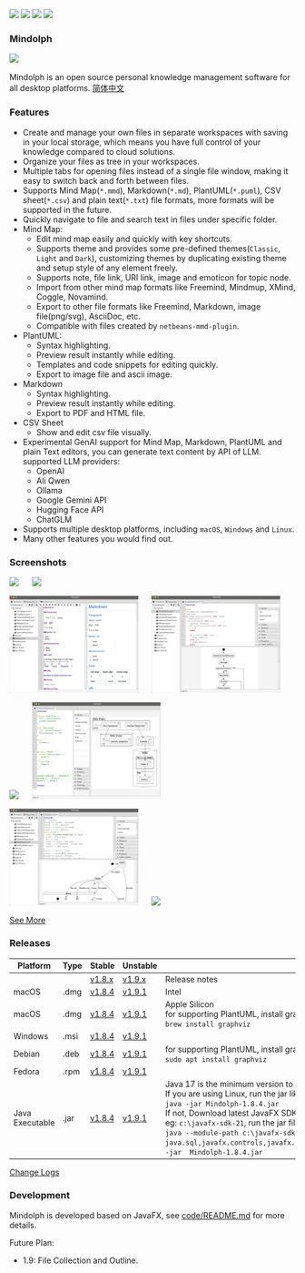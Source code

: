 <p>
	<a title="Releases" target="_blank" href="https://github.com/mindolph/Mindolph/releases"><img src="https://img.shields.io/github/release/mindolph/Mindolph.svg?style=flat-square&color=9CF"></a>
	<a title="Downloads" target="_blank" href="https://github.com/mindolph/Mindolph/releases"><img src="https://img.shields.io/github/downloads/mindolph/Mindolph/total.svg?style=flat-square&color=blueviolet"></a>
	<a title="GitHub Commits" target="_blank" href="https://github.com/mindolph/Mindolph/commits/main/"><img src="https://img.shields.io/github/commit-activity/m/mindolph/Mindolph.svg?style=flat-square"></a>
	<a title="Last Commit" target="_blank" href="https://github.com/mindolph/Mindolph/commits/main/"><img src="https://img.shields.io/github/last-commit/mindolph/Mindolph.svg?style=flat-square&color=FF9900"></a>
</p>

### Mindolph

![](./DemoWorkspace/app_30.png)

Mindolph is an open source personal knowledge management software for all desktop platforms. [简体中文](./docs/README_zh_CN.md)


### Features
* Create and manage your own files in separate workspaces with saving in your local storage, which means you have full control of your knowledge compared to cloud solutions.
* Organize your files as tree in your workspaces.
* Multiple tabs for opening files instead of a single file window, making it easy to switch back and forth between files.
* Supports Mind Map(`*.mmd`), Markdown(`*.md`), PlantUML(`*.puml`), CSV sheet(`*.csv`) and plain text(`*.txt`) file formats, more formats will be supported in the future.
* Quickly navigate to file and search text in files under specific folder.
* Mind Map:
	* Edit mind map easily and quickly with key shortcuts.
	* Supports theme and provides some pre-defined themes(`Classic`, `Light` and `Dark`), customizing themes by duplicating existing theme and setup style of any element freely.
	* Supports note, file link, URI link, image and emoticon for topic node.
	* Import from other mind map formats like Freemind, Mindmup, XMind, Coggle, Novamind.
	* Export to other file formats like Freemind, Markdown, image file(png/svg), AsciiDoc, etc.
	* Compatible with files created by `netbeans-mmd-plugin`.
* PlantUML:
	* Syntax highlighting.
	* Preview result instantly while editing.
	* Templates and code snippets for editing quickly.
	* Export to image file and ascii image.
* Markdown
	* Syntax highlighting.
	* Preview result instantly while editing.
	* Export to PDF and HTML file.
* CSV Sheet
	* Show and edit csv file visually.
* Experimental GenAI support for Mind Map, Markdown, PlantUML and plain Text editors, you can generate text content by API of LLM. supported LLM providers:
	* OpenAI  
	* Ali Qwen  
	* Ollama  
	* Google Gemini API  
	* Hugging Face API  
	* ChatGLM  
* Supports multiple desktop platforms, including `macOS`, `Windows` and `Linux`.
* Many other features you would find out.


### Screenshots
<p float="left">
	<img src="docs/screenshots/mindmap_light.jpg" width="45%"/>
	&nbsp;&nbsp;&nbsp;&nbsp;
	<img src="docs/screenshots/mindmap_dark.jpg" width="45%"/>
</p>
<p float="left">
	<img src="docs/screenshots/markdown1.jpg" width="45%"/>
	&nbsp;&nbsp;&nbsp;&nbsp;
	<img src="docs/screenshots/puml_activity.jpg" width="45%"/>
</p>
<p float="left">
	<img src="docs/screenshots/puml_sequence.jpg" width="45%"/>
	&nbsp;&nbsp;&nbsp;&nbsp;
	<img src="docs/screenshots/puml_component2.jpg" width="45%"/>
</p>
<p float="left">
	<img src="docs/screenshots/puml_state.jpg" width="45%"/>
	&nbsp;&nbsp;&nbsp;&nbsp;
	<img src="docs/screenshots/find_in_files.jpg" width="45%"/>
</p>

[See More](docs/screenshots.md)


### Releases

|Platform|Type|Stable|Unstable|Note|
|----|----|----|----|----|
|| |[v1.8.x](docs/release-notes/v1.8/v1.8.md)|[v1.9.x](docs/release-notes/v1.9/v1.9.md)| Release notes |
|macOS|.dmg|[v1.8.4](https://github.com/mindolph/Mindolph/releases/download/v1.8.4/Mindolph-1.8.4-x64.dmg) |[v1.9.1](https://github.com/mindolph/Mindolph/releases/download/v1.9.1/Mindolph-1.9.1-x64.dmg) | Intel |
|macOS|.dmg|[v1.8.4](https://github.com/mindolph/Mindolph/releases/download/v1.8.4/Mindolph-1.8.4-aarch64.dmg) |[v1.9.1](https://github.com/mindolph/Mindolph/releases/download/v1.9.1/Mindolph-1.9.1-aarch64.dmg) | Apple Silicon </br>for supporting PlantUML, install graphviz first:</br>`brew install graphviz`|
|Windows|.msi|[v1.8.4](https://github.com/mindolph/Mindolph/releases/download/v1.8.4/Mindolph-1.8.4.msi) |[v1.9.1](https://github.com/mindolph/Mindolph/releases/download/v1.9.1/Mindolph-1.9.1.msi) | |
|Debian|.deb|[v1.8.4](https://github.com/mindolph/Mindolph/releases/download/v1.8.4/Mindolph-1.8.4.deb)|[v1.9.1](https://github.com/mindolph/Mindolph/releases/download/v1.9.1/Mindolph-1.9.1.deb)|	for supporting PlantUML, install graphviz first:</br>  `sudo apt install graphviz`|
|Fedora|.rpm|[v1.8.4](https://github.com/mindolph/Mindolph/releases/download/v1.8.4/Mindolph-1.8.4.rpm)|[v1.9.1](https://github.com/mindolph/Mindolph/releases/download/v1.9.1/Mindolph-1.9.1.rpm)| |
|Java Executable|.jar|[v1.8.4](https://github.com/mindolph/Mindolph/releases/download/v1.8.4/Mindolph-1.8.4.jar)|[v1.9.1](https://github.com/mindolph/Mindolph/releases/download/v1.9.1/Mindolph-1.9.1.jar)| Java 17 is the minimum version to run this application. 	</br> If you are using Linux, run the jar like this:  </br> `java -jar Mindolph-1.8.4.jar`  </br> If not, Download latest JavaFX SDK for your platform and extract to somewhere eg: `c:\javafx-sdk-21`, run the jar file like this:   </br> `java --module-path c:\javafx-sdk-21\lib --add-modules  java.sql,javafx.controls,javafx.fxml,javafx.swing,javafx.web,jdk.crypto.ec -jar  Mindolph-1.8.4.jar` |


[Change Logs](docs/change_logs.md)


### Development

Mindolph is developed based on JavaFX, see [code/README.md](code/README.md) for more details.

Future Plan:

* 1.9: File Collection and Outline.
